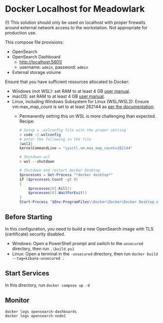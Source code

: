 # Docker Localhost for Meadowlark

(!) This solution should only be used on localhost with proper firewalls around
external network access to the workstation. Not appropriate for production use.

This compose file provisions:

* OpenSearch
* OpenSearch Dashboard
  * [http://localhost:5601/](http://localhost:5601/)
  * username: `admin`, password: `admin`
* External storage volume

Ensure that you have sufficient resources allocated to Docker:

* Windows (not WSL): set RAM to at least 4 GB [user manual](https://docs.docker.com/desktop/windows/).
* macOS: set RAM to at least 4 GB [user manual](https://docs.docker.com/desktop/mac/).
* Linux, including Windows Subsystem for Linux (WSL/WSL2): Ensure vm.max_map_count is set to at least 262144 as [per the
  documentation](https://opensearch.org/docs/opensearch/install/important-settings/).
  * Permanently setting this on WSL is more challenging than expected. Recipe:

    ```powershell
    # Setup a .wslconfig file with the proper setting
    > code ~/.wslconfig
    # enter the following in the file
    [wsl2]
    kernelCommandLine = "sysctl.vm.max_map_count=262144"

    # Shutdown wsl
    > wsl --shutdown

    # Shutdown and restart Docker Desktop
    $processes = Get-Process "*docker desktop*"
    if ($processes.Count -gt 0)
    {
        $processes[0].Kill()
        $processes[0].WaitForExit()
    }
    Start-Process "$Env:ProgramFiles\\Docker\Docker\Docker Desktop.exe"
    ```

## Before Starting

In this configuration, you need to build a new OpenSearch image with TLS
(certificate) security disabled.

* Windows: Open a PowerShell prompt and switch to the `unsecured` directory, then run `.\build.ps1`
* Linux: Open a terminal in the `-unsecured` directory, then run `docker build --tag=kibana-unsecured .`

## Start Services

In this directory, run `docker compose up -d`

## Monitor

```bash
docker logs opensearch-dashboards
docker logs opensearch-node1
```
